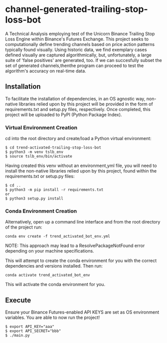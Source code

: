 # channel-generated-trailing-stop-loss-bot
A Technical Analysis employing test of the Unicorn Binance Trailing Stop Loss Engine within Binance's Futures Exchange. This project seeks to computationally define trending channels based on price action patterns typically found visually. Using historic data, we find exemplary cases defined visually are captured algorithmically, but, unfortunately, a large suite of 'false positives' are generated, too. If we can succesfully subset the set of generated channels,thenthe program can proceed to test the algorithm's accuracy on real-time data.

## Installation
To facilitate the installation of dependencies, in an OS agnostic way, non-native libraries relied upon by this project will be provided in the form of requirements.txt and setup.py files, respectively. Once completed, this project will be uploaded to PyPI (Python Package Index).

### Virtual Environment Creation
cd into the root directory and create/load a Python virtual environment:
```
$ cd trend-activated-trailing-stop-loss-bot
$ python3 -m venv tslb_env
$ source tslb_env/bin/activate
```
Having created this venv without an environment,yml file, you will need to install the non-native libraries relied upon by this project, found within the requirements.txt or setup.py files:
```
$ cd ..
$ python3 -m pip install -r requirements.txt 
or
$ python3 setup.py install
```

### Conda Environment Creation
Alternatively, open up a command line interface and from the root directory of the project run:
```
conda env create -f trend_activated_bot_env.yml
```
NOTE: This approach may lead to a ResolvePackageNotFound error depending on your machine specifications.

This will attempt to create the conda environment for you with the correct dependencies and versions installed. Then run:
```
conda activate trend_activated_bot_env
```
This will activate the conda environment for you. 

## Execute
Ensure your Binance Futures-enabled API KEYS are set as OS environment variables.
You are able to now run the project!
```
$ export API_KEY="aaa"
$ export API_SECRET="bbb"
$ ./main.py
```

